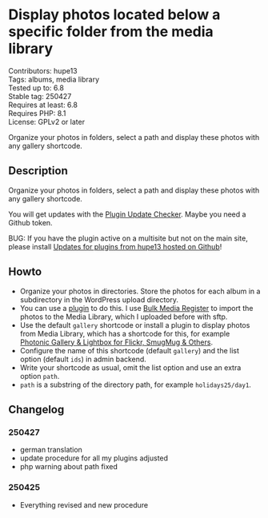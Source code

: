 # Display photos located below a specific folder from the media library

Contributors: hupe13    
Tags: albums, media library  
Tested up to: 6.8  
Stable tag: 250427     
Requires at least: 6.8     
Requires PHP: 8.1     
License: GPLv2 or later

Organize your photos in folders, select a path and display these photos with any gallery shortcode.

## Description

Organize your photos in folders, select a path and display these photos with any gallery shortcode.

You will get updates with the [Plugin Update Checker](https://github.com/YahnisElsts/plugin-update-checker).
Maybe you need a Github token.

BUG: If you have the plugin active on a multisite but not on the main site, please install [Updates for plugins from hupe13 hosted on Github](https://github.com/hupe13/leafext-update-github)!

## Howto
<p>
<ul>
<li> Organize your photos in directories. Store the photos for each album in a subdirectory in the WordPress upload directory.</li>
<li> You can use a <a href="https://wordpress.org/plugins/search/media+library+folder/">plugin</a> to do this. I use <a href="https://wordpress.org/plugins/bulk-media-register/">Bulk Media Register</a> to import the photos to the Media Library, which I uploaded before with sftp.</li>
<li> Use the default <code>gallery</code> shortcode or install a plugin to display photos from Media Library, which has a shortcode for this, for example <a href="https://wordpress.org/plugins/photonic/">Photonic Gallery & Lightbox for Flickr, SmugMug & Others</a>.</li>
<li> Configure the name of this shortcode (default <code>gallery</code>) and the list option (default <code>ids</code>) in admin backend.</li>
<li> Write your shortcode as usual, omit the list option and use an extra option <code>path</code>.</li>
<li> <code>path</code> is a substring of the directory path, for example <code>holidays25/day1</code>.</li>
</ul>
</p>

## Changelog

### 250427

* german translation
* update procedure for all my plugins adjusted
* php warning about path fixed

### 250425

* Everything revised and new procedure
